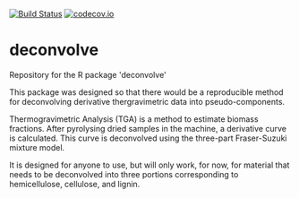 [![Build Status](https://travis-ci.org/smwindecker/deconvolve.svg?branch=master)](https://travis-ci.org/smwindecker/deconvolve)
[![codecov.io](https://codecov.io/gh/smwindecker/deconvolve/branch/master/graph/badge.svg)](https://codecov.io/gh/smwindecker/deconvolve)

# deconvolve
Repository for the R package 'deconvolve'

This package was designed so that there would be a reproducible method for deconvolving derivative thergravimetric data into pseudo-components. 

Thermogravimetric Analysis (TGA) is a method to estimate biomass fractions. After pyrolysing dried samples in the machine, a derivative curve is calculated. This curve is deconvolved using the three-part Fraser-Suzuki mixture model. 

It is designed for anyone to use, but will only work, for now, for material that needs to be deconvolved into three portions corresponding to hemicellulose, cellulose, and lignin. 

